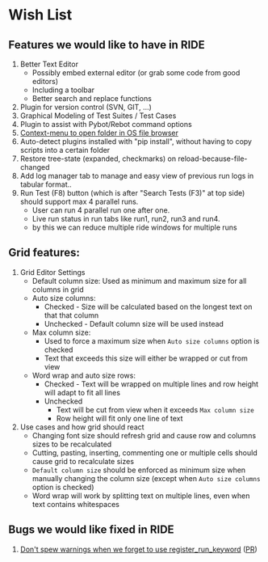 # Wish List

## Features we would like to have in RIDE

1. Better Text Editor
    * Possibly embed external editor (or grab some code from good editors)
    * Including a toolbar
    * Better search and replace functions
2. Plugin for version control (SVN, GIT, ...)
3. Graphical Modeling of Test Suites / Test Cases
4. Plugin to assist with Pybot/Rebot command options
5. [Context-menu to open folder in OS file browser](https://github.com/robotframework/RIDE/issues/1650)
6. Auto-detect plugins installed with "pip install", without having to copy scripts into a certain folder
7. Restore tree-state (expanded, checkmarks) on reload-because-file-changed
8. Add log manager tab to manage and easy view of previous run logs in tabular format.. 
9. Run Test (F8) button (which is after "Search Tests (F3)" at top side) should support max 4 parallel runs. 
     * User can run 4 parallel run one after one.
     * Live run status in run tabs like run1, run2, run3 and run4.   
     * by this we can reduce multiple ride windows for multiple runs 

## Grid features:

1. Grid Editor Settings
     * Default column size: Used as minimum and maximum size for all columns in grid
     * Auto size columns:
          * Checked - Size will be calculated based on the longest text on that that column
          * Unchecked - Default column size will be used instead
     * Max column size: 
          * Used to force a maximum size when `Auto size columns` option is checked
          * Text that exceeds this size will either be wrapped or cut from view
     * Word wrap and auto size rows:
          * Checked - Text will be wrapped on multiple lines and row height will adapt to fit all lines
          * Unchecked
               * Text will be cut from view when it exceeds `Max column size`
               * Row height will fit only one line of text
2. Use cases and how grid should react
     * Changing font size should refresh grid and cause row and columns sizes to be recalculated
     * Cutting, pasting, inserting, commenting one or multiple cells should cause grid to recalculate sizes
     * `Default column size` should be enforced as minimum size when manually changing the column size (except when `Auto size columns` option is checked)
     * Word wrap will work by splitting text on multiple lines, even when text contains whitespaces

## Bugs we would like fixed in RIDE

1. [Don't spew warnings when we forget to use register_run_keyword](https://github.com/robotframework/ride/issues/1661) ([PR](https://github.com/robotframework/ride/issues/1662))